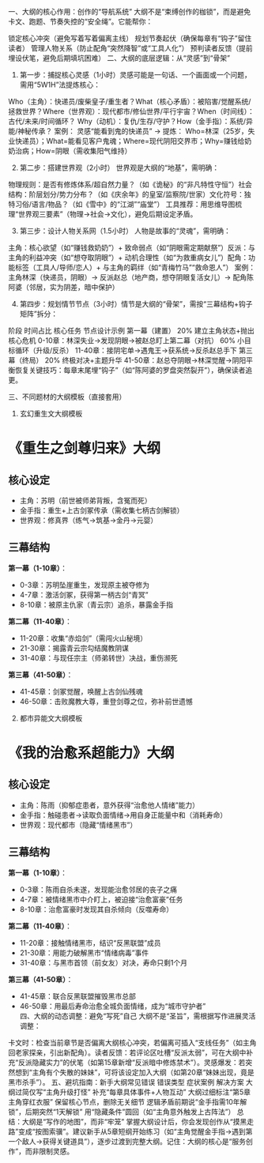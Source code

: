 一、大纲的核心作用：创作的“导航系统”
大纲不是“束缚创作的枷锁”，而是​​避免卡文、跑题、节奏失控的“安全绳”​​。它能帮你：

锁定核心冲突（避免写着写着偏离主线）
规划节奏起伏（确保每章有“钩子”留住读者）
管理人物关系（防止配角“突然降智”或“工具人化”）
预判读者反馈（提前埋设伏笔，避免后期填坑困难）
二、大纲的底层逻辑：从“灵感”到“骨架”
1. ​​第一步：捕捉核心灵感（1小时）​​
   灵感可能是一句话、一个画面或一个问题，需用​​“5W1H”法​​提炼核心：

​​Who​​（主角）：快递员/废柴皇子/重生者？
​​What​​（核心矛盾）：被陷害/觉醒系统/拯救世界？
​​Where​​（世界观）：现代都市/修仙世界/平行宇宙？
​​When​​（时间线）：古代/未来/时间循环？
​​Why​​（动机）：复仇/生存/守护？
​​How​​（金手指）：系统/异能/神秘传承？
案例：
灵感“能看到鬼的快递员” → 提炼：
Who=林深（25岁，失业快递员）；What=能看见客户鬼魂；Where=现代阴阳交界市；Why=赚钱给奶奶治病；How=阴眼（需收集阳气维持）

2. ​​第二步：搭建世界观（2小时）​​
   世界观是大纲的“地基”，需明确：

​​物理规则​​：是否有修炼体系/超自然力量？（如《诡秘》的“非凡特性守恒”）
​​社会结构​​：阶层划分/势力分布？（如《庆余年》的皇室/监察院/世家）
​​文化符号​​：独特习俗/语言/物品？（如《雪中》的“江湖”“庙堂”）
工具推荐：用思维导图梳理“世界观三要素”（物理→社会→文化），避免后期设定矛盾。

3. ​​第三步：设计人物关系网（1.5小时）​​
   人物是故事的“灵魂”，需明确：

​​主角​​：核心欲望（如“赚钱救奶奶”）+ 致命弱点（如“阴眼需定期献祭”）
​​反派​​：与主角的利益冲突（如“想夺取阴眼”）+ 动机合理性（如“为救重病女儿”）
​​配角​​：功能标签（工具人/导师/恋人）+ 与主角的羁绊（如“青梅竹马”“救命恩人”）
案例：
主角林深（快递员，阴眼）→ 反派赵总（地产商，想夺阴眼复活女儿）→ 配角陈阿婆（邻居，实为阴差，暗中保护）

4. ​​第四步：规划情节节点（3小时）​​
   情节是大纲的“骨架”，需按​​“三幕结构+钩子矩阵”​​拆分：

​​阶段​​	​​时间占比​​	​​核心任务​​	​​节点设计示例​​
​​第一幕（建置）​​	20%	建立主角状态+抛出核心危机	0-10章：林深失业→发现阴眼→被赵总盯上
​​第二幕（对抗）​​	60%	小目标循环（升级/反杀）	11-40章：接阴宅单→遇鬼王→获系统→反杀赵总手下
​​第三幕（终局）​​	20%	终极对决+主题升华	41-50章：赵总夺阴眼→林深觉醒→阴阳平衡恢复
​​关键技巧​​：每章末尾埋“钩子”（如“陈阿婆的罗盘突然裂开”），确保读者追更。

三、不同题材的大纲模板（直接套用）
1. ​​玄幻重生文大纲模板​​
# 《重生之剑尊归来》大纲
## 核心设定
- 主角：苏明（前世被师弟背叛，含冤而死）
- 金手指：重生+上古剑冢传承（需收集七柄古剑解锁）
- 世界观：修真界（练气→筑基→金丹→元婴）

## 三幕结构
**第一幕（1-10章）**：
- 0-3章：苏明坠崖重生，发现原主被夺修为
- 4-7章：激活剑冢，获得第一柄古剑“青冥”
- 8-10章：被原主仇家（青云宗）追杀，暴露金手指

**第二幕（11-40章）**：
- 11-20章：收集“赤焰剑”（需闯火山秘境）
- 21-30章：揭露青云宗勾结魔教阴谋
- 31-40章：与现任宗主（师弟转世）决战，重伤濒死

**第三幕（41-50章）**：
- 41-45章：剑冢觉醒，唤醒上古剑仙残魂
- 46-50章：击败魔教大尊，重登剑尊之位，弥补前世遗憾
2. ​​都市异能文大纲模板​​
# 《我的治愈系超能力》大纲
## 核心设定
- 主角：陈雨（抑郁症患者，意外获得“治愈他人情绪”能力）
- 金手指：触碰患者→读取负面情绪→用自身正能量中和（消耗寿命）
- 世界观：现代都市（隐藏“情绪黑市”）

## 三幕结构
**第一幕（1-10章）**：
- 0-3章：陈雨自杀未遂，发现能治愈邻居的丧子之痛
- 4-7章：被情绪黑市中介盯上，被迫接“治愈富豪”任务
- 8-10章：治愈富豪时发现其自杀倾向（反噬寿命）

**第二幕（11-40章）**：
- 11-20章：接触情绪黑市，结识“反黑联盟”成员
- 21-30章：用能力破解黑市“情绪病毒”事件
- 31-40章：与黑市首领（前女友）对决，寿命只剩1个月

**第三幕（41-50章）**：
- 41-45章：联合反黑联盟摧毁黑市总部
- 46-50章：用最后寿命治愈全城负面情绪，成为“城市守护者”  
  四、大纲的动态调整：避免“写死”自己
  大纲不是“圣旨”，需根据写作进展灵活调整：

​​卡文时​​：检查当前章节是否偏离大纲核心冲突，若偏离可插入“支线任务”（如主角回老家探亲，引出新配角）。
​​读者反馈​​：若评论区吐槽“反派太弱”，可在大纲中补充“反派隐藏实力”的伏笔（如第15章新增“反派暗中修炼禁术”）。
​​灵感爆发​​：若突然想到“主角有个失散的妹妹”，可将该设定加入大纲（如第20章“妹妹出现，竟是黑市杀手”）。
五、避坑指南：新手大纲常见错误
错误类型	症状案例	解决方案
​​大纲过简​​	仅写“主角升级打怪”	补充“每章具体事件+人物互动”
​​大纲过细​​	标注“第5章主角穿红衣服”	保留核心节点，删除无关细节
​​逻辑矛盾​​	前期说“金手指需10年解锁”，后期突然“1天解锁”	用“隐藏条件”圆回（如“主角意外触发上古阵法”）
总结：大纲是“写作的地图”，而非“牢笼”
掌握大纲设计后，你会发现创作从“摸黑走路”变成“按图索骥”。建议新手从​​5章短纲​​开始练习（如“主角觉醒金手指→遇到第一个敌人→获得关键道具”），逐步过渡到完整大纲。记住：大纲的核心是“服务创作”，而非限制灵感。